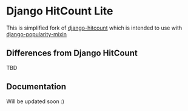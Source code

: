 Django HitCount Lite
====================

This is simplified fork of [django-hitcount](http://github.com/thornomad/django-hitcount) which is intended to use with [django-popularity-mixin](http://github.com/bashu/django-popularity-mixin)

## Differences from Django HitCount

TBD

## Documentation

Will be updated soon :)
